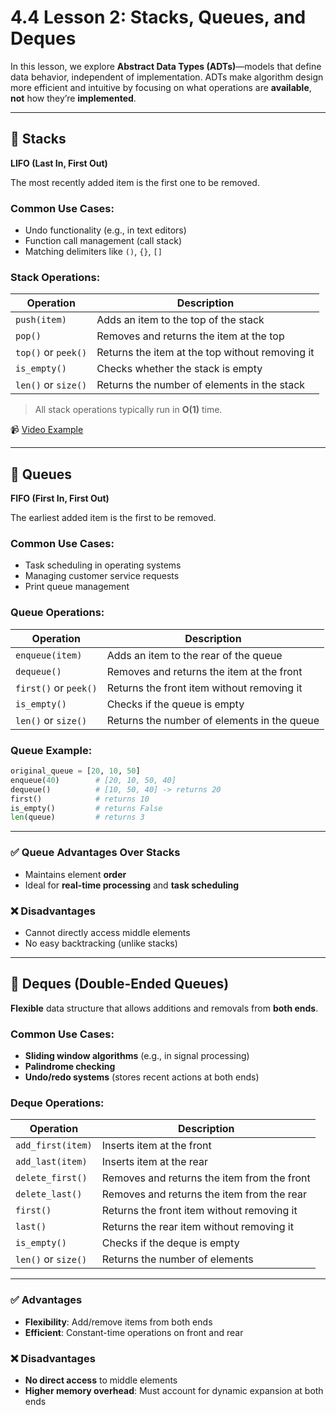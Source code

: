 # 4.4 Lesson 2: Stacks, Queues, and Deques

In this lesson, we explore **Abstract Data Types (ADTs)**—models that define data behavior, independent of implementation. ADTs make algorithm design more efficient and intuitive by focusing on what operations are **available**, **not** how they’re **implemented**.

---

## 🧱 Stacks

**LIFO (Last In, First Out)**

The most recently added item is the first one to be removed.

### Common Use Cases:

* Undo functionality (e.g., in text editors)
* Function call management (call stack)
* Matching delimiters like `()`, `{}`, `[]`

### Stack Operations:

| Operation           | Description                                     |
| ------------------- | ----------------------------------------------- |
| `push(item)`        | Adds an item to the top of the stack            |
| `pop()`             | Removes and returns the item at the top         |
| `top()` or `peek()` | Returns the item at the top without removing it |
| `is_empty()`        | Checks whether the stack is empty               |
| `len()` or `size()` | Returns the number of elements in the stack     |

> All stack operations typically run in **O(1)** time.

📹 [Video Example](https://onlinestudy.york.ac.uk/courses/1637/pages/4-dot-4-1-video-lecture-abstract-data-structures-adt?module_item_id=128943)

---

## 🔁 Queues

**FIFO (First In, First Out)**

The earliest added item is the first to be removed.

### Common Use Cases:

* Task scheduling in operating systems
* Managing customer service requests
* Print queue management

### Queue Operations:

| Operation             | Description                                 |
| --------------------- | ------------------------------------------- |
| `enqueue(item)`       | Adds an item to the rear of the queue       |
| `dequeue()`           | Removes and returns the item at the front   |
| `first()` or `peek()` | Returns the front item without removing it  |
| `is_empty()`          | Checks if the queue is empty                |
| `len()` or `size()`   | Returns the number of elements in the queue |

### Queue Example:

```python
original_queue = [20, 10, 50]
enqueue(40)        # [20, 10, 50, 40]
dequeue()          # [10, 50, 40] -> returns 20
first()            # returns 10
is_empty()         # returns False
len(queue)         # returns 3
```

---

### ✅ Queue Advantages Over Stacks

* Maintains element **order**
* Ideal for **real-time processing** and **task scheduling**

### ❌ Disadvantages

* Cannot directly access middle elements
* No easy backtracking (unlike stacks)

---

## 🔄 Deques (Double-Ended Queues)

**Flexible** data structure that allows additions and removals from **both ends**.

### Common Use Cases:

* **Sliding window algorithms** (e.g., in signal processing)
* **Palindrome checking**
* **Undo/redo systems** (stores recent actions at both ends)

### Deque Operations:

| Operation           | Description                                 |
| ------------------- | ------------------------------------------- |
| `add_first(item)`   | Inserts item at the front                   |
| `add_last(item)`    | Inserts item at the rear                    |
| `delete_first()`    | Removes and returns the item from the front |
| `delete_last()`     | Removes and returns the item from the rear  |
| `first()`           | Returns the front item without removing it  |
| `last()`            | Returns the rear item without removing it   |
| `is_empty()`        | Checks if the deque is empty                |
| `len()` or `size()` | Returns the number of elements              |

---

### ✅ Advantages

* **Flexibility**: Add/remove items from both ends
* **Efficient**: Constant-time operations on front and rear

### ❌ Disadvantages

* **No direct access** to middle elements
* **Higher memory overhead**: Must account for dynamic expansion at both ends
